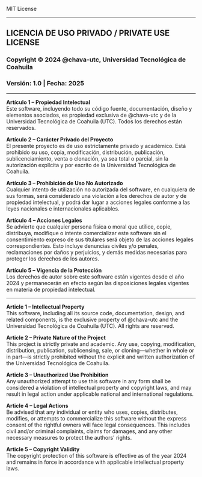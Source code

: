 MIT License

---

## LICENCIA DE USO PRIVADO / PRIVATE USE LICENSE

### Copyright © 2024 @chava-utc, Universidad Tecnológica de Coahuila

### Versión: 1.0 | Fecha: 2025

---

**Artículo 1 – Propiedad Intelectual**  
Este software, incluyendo todo su código fuente, documentación, diseño y elementos asociados, es propiedad exclusiva de @chava-utc y de la Universidad Tecnológica de Coahuila (UTC). Todos los derechos están reservados.

**Artículo 2 – Carácter Privado del Proyecto**  
El presente proyecto es de uso estrictamente privado y académico. Está prohibido su uso, copia, modificación, distribución, publicación, sublicenciamiento, venta o clonación, ya sea total o parcial, sin la autorización explícita y por escrito de la Universidad Tecnológica de Coahuila.

**Artículo 3 – Prohibición de Uso No Autorizado**  
Cualquier intento de utilización no autorizada del software, en cualquiera de sus formas, será considerado una violación a los derechos de autor y de propiedad intelectual, y podrá dar lugar a acciones legales conforme a las leyes nacionales e internacionales aplicables.

**Artículo 4 – Acciones Legales**  
Se advierte que cualquier persona física o moral que utilice, copie, distribuya, modifique o intente comercializar este software sin el consentimiento expreso de sus titulares será objeto de las acciones legales correspondientes. Esto incluye denuncias civiles y/o penales, reclamaciones por daños y perjuicios, y demás medidas necesarias para proteger los derechos de los autores.

**Artículo 5 – Vigencia de la Protección**  
Los derechos de autor sobre este software están vigentes desde el año 2024 y permanecerán en efecto según las disposiciones legales vigentes en materia de propiedad intelectual.

---

**Article 1 – Intellectual Property**  
This software, including all its source code, documentation, design, and related components, is the exclusive property of @chava-utc and the Universidad Tecnológica de Coahuila (UTC). All rights are reserved.

**Article 2 – Private Nature of the Project**  
This project is strictly private and academic. Any use, copying, modification, distribution, publication, sublicensing, sale, or cloning—whether in whole or in part—is strictly prohibited without the explicit and written authorization of the Universidad Tecnológica de Coahuila.

**Article 3 – Unauthorized Use Prohibition**  
Any unauthorized attempt to use this software in any form shall be considered a violation of intellectual property and copyright laws, and may result in legal action under applicable national and international regulations.

**Article 4 – Legal Actions**  
Be advised that any individual or entity who uses, copies, distributes, modifies, or attempts to commercialize this software without the express consent of the rightful owners will face legal consequences. This includes civil and/or criminal complaints, claims for damages, and any other necessary measures to protect the authors' rights.

**Article 5 – Copyright Validity**  
The copyright protection of this software is effective as of the year 2024 and remains in force in accordance with applicable intellectual property laws.

